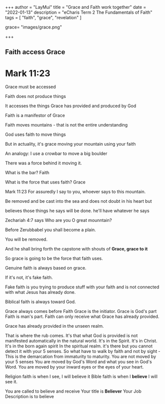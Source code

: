 +++
author = "LayMui"
title = "Grace and Faith work together"
date = "2022-01-13"
description = "eCharis Term 2 The Fundamentals of Faith"
tags = [
    "faith", "grace", "revelation"
]

grace= "images/grace.png"

+++

## Faith access Grace

# Mark 11:23

Grace must be accessed

Faith does not produce things

It accesses the things Grace has provided and produced by God

Faith is a manifestor of Grace

Faith moves mountains - that is not the entire understanding

God uses faith to move things

But in actuality, it's grace moving your mountain using your faith

An analogy: I use a crowbar to move a big boulder

There was a force behind it moving it.

What is the bar? Faith

What is the force that uses faith? Grace

Mark 11:23 For assuredly I say to you, whoever says to this mountain.

Be removed and be cast into the sea and does not doubt in his heart but

believes those things he says will be done. he'll have whatever he says

Zechariah 4:7 says Who are you O great mounntain?

Before Zerubbabel you shall become a plain.

You will be removed.

And he shall bring forth the capstone with shouts of **Grace, grace to it**

So grace is going to be the force that faith uses.

Genuine faith is always based on grace.

If it's not, it's fake faith.

Fake faith is you trying to produce stuff with your faith and is not connected
with what Jesus has already done.

Biblical faith is always toward God.

Grace always comes before Faith
Grace is the initiator.
Grace is God's part
Faith is man's part.
Faith can only receive what Grace has already provided.

Grace has already provided in the unseen realm.

That is where the rub comes. It's that what God is provided is not manifested automatically 
in the natural world. It's in the Spirit. It's in Christ. It's in the born again spirit
In the spiritual realm.
it's there but you cannot detect it with your 5 senses. 
So what have to walk by faith and not by sight
-This is the demarcation from immaturity to maturity.
You are not moved by your 5 senses
You are moved by God's Word and what you see in God's Word.
You are moved by your inward eyes or the eyes of your heart.

Religion faith is when I see, I will believe it
Bible faith is when I **believe** I will see it.

You are called to believe and receive
Your title is **Believer**
Your Job Description is to believe